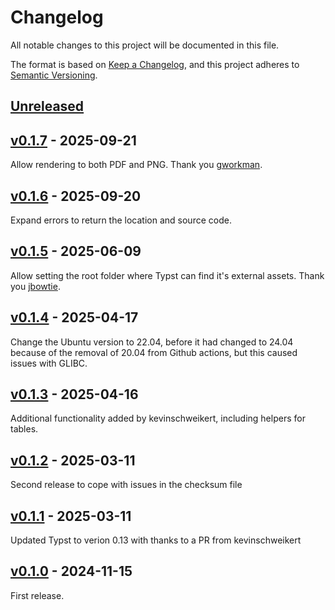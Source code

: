 # Changelog

All notable changes to this project will be documented in this file.

The format is based on [Keep a Changelog](https://keepachangelog.com/en/1.1.0/),
and this project adheres to [Semantic Versioning](https://semver.org/spec/v2.0.0.html).

## [Unreleased]

## [v0.1.7] - 2025-09-21

Allow rendering to both PDF and PNG. Thank you [gworkman](https://github.com/gworkman).

## [v0.1.6] - 2025-09-20

Expand errors to return the location and source code.

## [v0.1.5] - 2025-06-09

Allow setting the root folder where Typst can find it's external assets. Thank you [jbowtie](https://github.com/jbowtie).

## [v0.1.4] - 2025-04-17

Change the Ubuntu version to 22.04, before it had changed to 24.04 because of the removal of 20.04 from Github actions,
but this caused issues with GLIBC.

## [v0.1.3] - 2025-04-16

Additional functionality added by kevinschweikert, including helpers for tables.

## [v0.1.2] - 2025-03-11

Second release to cope with issues in the checksum file

## [v0.1.1] - 2025-03-11

Updated Typst to verion 0.13 with thanks to a PR from kevinschweikert

## [v0.1.0] - 2024-11-15

First release.

[Unreleased]: https://github.com/Hermanverschooten/typst/compare/v0.1.7...HEAD
[v0.1.0]: https://github.com/Hermanverschooten/typst/releases/tag/v0.1.0
[v0.1.1]: https://github.com/Hermanverschooten/typst/releases/tag/v0.1.1
[v0.1.2]: https://github.com/Hermanverschooten/typst/releases/tag/v0.1.2
[v0.1.3]: https://github.com/Hermanverschooten/typst/releases/tag/v0.1.3
[v0.1.4]: https://github.com/Hermanverschooten/typst/releases/tag/v0.1.4
[v0.1.5]: https://github.com/Hermanverschooten/typst/releases/tag/v0.1.5
[v0.1.6]: https://github.com/Hermanverschooten/typst/releases/tag/v0.1.6
[v0.1.7]: https://github.com/Hermanverschooten/typst/releases/tag/v0.1.7


